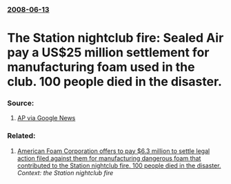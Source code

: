 ### [2008-06-13](/news/2008/06/13/index.md)

#  The Station nightclub fire: Sealed Air pay a US$25 million settlement for manufacturing foam used in the club. 100 people died in the disaster. 




### Source:

1. [AP via Google News](http://ap.google.com/article/ALeqM5h5CMQKwNvVeIyOIxllb1n7aBsBnAD919GSPG0)

### Related:

1. [ American Foam Corporation offers to pay $6.3 million to settle legal action filed against them for manufacturing dangerous foam that contributed to the Station nightclub fire. 100 people died in the disaster. ](/news/2008/06/27/american-foam-corporation-offers-to-pay-6-3-million-to-settle-legal-action-filed-against-them-for-manufacturing-dangerous-foam-that-contri.md) _Context: the Station nightclub fire_
